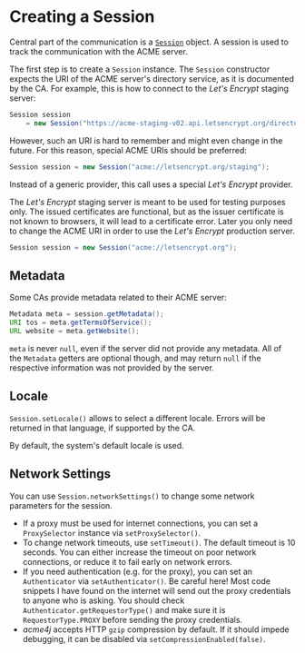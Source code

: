 # Creating a Session

Central part of the communication is a [`Session`](../acme4j-client/apidocs/org.shredzone.acme4j/org/shredzone/acme4j/Session.html) object. A session is used to track the communication with the ACME server.

The first step is to create a `Session` instance. The `Session` constructor expects the URI of the ACME server's directory service, as it is documented by the CA. For example, this is how to connect to the _Let's Encrypt_ staging server:

```java
Session session
    = new Session("https://acme-staging-v02.api.letsencrypt.org/directory");
```

However, such an URI is hard to remember and might even change in the future. For this reason, special ACME URIs should be preferred:

```java
Session session = new Session("acme://letsencrypt.org/staging");
```

Instead of a generic provider, this call uses a special _Let's Encrypt_ provider.

The _Let's Encrypt_ staging server is meant to be used for testing purposes only. The issued certificates are functional, but as the issuer certificate is not known to browsers, it will lead to a certificate error. Later you only need to change the ACME URI in order to use the _Let's Encrypt_ production server.

```java
Session session = new Session("acme://letsencrypt.org");
```

## Metadata

Some CAs provide metadata related to their ACME server:

```java
Metadata meta = session.getMetadata();
URI tos = meta.getTermsOfService();
URL website = meta.getWebsite();
```

`meta` is never `null`, even if the server did not provide any metadata. All of the `Metadata` getters are optional though, and may return `null` if the respective information was not provided by the server.

## Locale

`Session.setLocale()` allows to select a different locale. Errors will be returned in that language, if supported by the CA.

By default, the system's default locale is used.

## Network Settings

You can use `Session.networkSettings()` to change some network parameters for the session.

* If a proxy must be used for internet connections, you can set a `ProxySelector` instance via `setProxySelector()`.
* To change network timeouts, use `setTimeout()`. The default timeout is 10 seconds. You can either increase the timeout on poor network connections, or reduce it to fail early on network errors.
* If you need authentication (e.g. for the proxy), you can set an `Authenticator` via `setAuthenticator()`. Be careful here! Most code snippets I have found on the internet will send out the proxy credentials to anyone who is asking. You should check `Authenticator.getRequestorType()` and make sure it is `RequestorType.PROXY` before sending the proxy credentials.
* _acme4j_ accepts HTTP `gzip` compression by default. If it should impede debugging, it can be disabled via `setCompressionEnabled(false)`.
